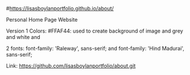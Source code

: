 #https://lisasboylanportfolio.github.io/about/

Personal Home Page Website

Version 1
Colors:
#FFAF44: used to create background of image and
grey and
white and

2 fonts:
   font-family: 'Raleway', sans-serif; and
   font-family: 'Hind Madurai', sans-serif;
   
Link:
https://github.com/lisasboylanportfolio/about.git
